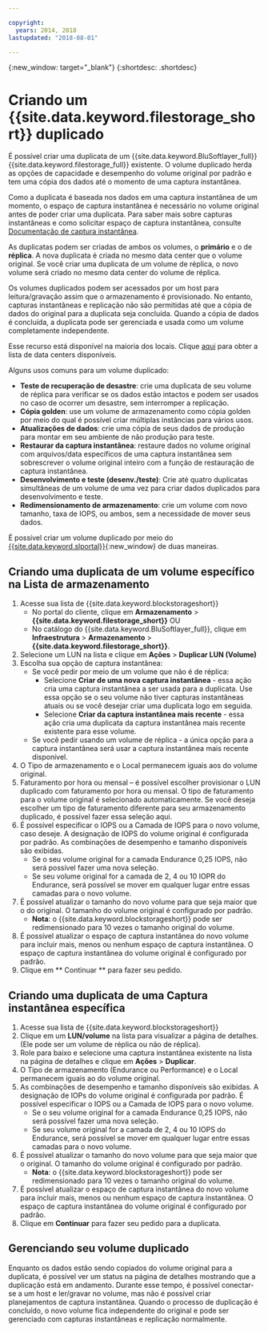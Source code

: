 ```yaml
---

copyright:
  years: 2014, 2018
lastupdated: "2018-08-01"

---
```

{:new_window: target="_blank"}
{:shortdesc: .shortdesc}

# Criando um {{site.data.keyword.filestorage_short}} duplicado

É possível criar uma duplicata de um {{site.data.keyword.BluSoftlayer_full}} {{site.data.keyword.filestorage_full}} existente. O volume duplicado herda as opções de capacidade e desempenho do volume original por padrão e tem uma cópia dos dados até o momento de uma captura instantânea.   

Como a duplicata é baseada nos dados em uma captura instantânea de um momento, o espaço de captura instantânea é necessário no volume original antes de poder criar uma duplicata. Para saber mais sobre capturas
instantâneas e como solicitar espaço de captura instantânea, consulte [Documentação
de captura instantânea](snapshots.html).

As duplicatas podem ser criadas de ambos os volumes, o **primário** e o de **réplica**. A nova duplicata é criada no mesmo data center que o volume original. Se você criar uma duplicata de um volume de réplica, o novo volume será criado no mesmo data center do volume de réplica.

Os volumes duplicados podem ser acessados por um host para leitura/gravação assim que o armazenamento é provisionado. No entanto, capturas instantâneas e replicação não são permitidas até que a cópia de dados do original para a duplicata seja concluída. Quando a cópia de dados é concluída, a duplicata pode ser gerenciada e usada como um volume completamente independente. 

Esse recurso está disponível na maioria dos locais. Clique [aqui](new-ibm-block-and-file-storage-location-and-features.html) para obter a lista de data centers disponíveis.

Alguns usos comuns para um volume duplicado:
- **Teste de recuperação de desastre**: crie uma duplicata de seu volume de réplica para verificar se os dados estão intactos e podem ser usados no caso de ocorrer um desastre, sem interromper a replicação. 
- **Cópia golden**: use um volume de armazenamento como cópia golden por meio do qual é possível criar múltiplas instâncias para vários usos. 
- **Atualizações de dados**: crie uma cópia de seus dados de produção para montar em seu ambiente de não produção para teste. 
- **Restaurar da captura instantânea**: restaure dados no volume original com arquivos/data específicos de uma captura instantânea sem sobrescrever o volume original inteiro com a função de restauração de captura instantânea. 
- **Desenvolvimento e teste (desenv./teste)**: Crie até quatro duplicatas simultâneas de um volume de uma vez para criar dados duplicados para desenvolvimento e teste. 
- **Redimensionamento de armazenamento**: crie um volume com novo tamanho, taxa de IOPS, ou ambos, sem a necessidade de mover seus dados.  
	
É possível criar um volume duplicado por meio do [{{site.data.keyword.slportal}}](https://control.softlayer.com/){:new_window} de duas maneiras.


## Criando uma duplicata de um volume específico na Lista de armazenamento

1. Acesse sua lista de {{site.data.keyword.blockstorageshort}}
    - No portal do cliente, clique em **Armazenamento** > **{{site.data.keyword.filestorage_short}}** OU
    - No catálogo do {{site.data.keyword.BluSoftlayer_full}}, clique em **Infraestrutura** > **Armazenamento** > **{{site.data.keyword.filestorage_short}}**. 
2. Selecione um LUN na lista e clique em **Ações** > **Duplicar LUN (Volume)** 
3. Escolha sua opção de captura instantânea: 
    - Se você pedir por meio de um volume que não é de réplica:
      - Selecione **Criar de uma nova captura instantânea** - essa ação cria uma captura instantânea a ser usada para a duplicata. Use essa opção se o seu volume não tiver capturas instantâneas atuais ou se você desejar criar uma duplicata logo em seguida.</br> 
      - Selecione **Criar da captura instantânea mais recente** - essa ação cria uma duplicata da captura instantânea mais recente existente para esse volume. 
    - Se você pedir usando um volume de réplica - a única opção para a captura instantânea será usar a captura instantânea mais recente disponível. 
4. O Tipo de armazenamento e o Local permanecem iguais aos do volume original.
5. Faturamento por hora ou mensal – é possível escolher provisionar o LUN duplicado com faturamento por hora ou mensal. O tipo de faturamento para o volume original é selecionado automaticamente. Se você deseja escolher um tipo de faturamento diferente para seu armazenamento duplicado, é possível fazer essa seleção aqui. 
5. É possível especificar o IOPS ou a Camada de IOPS para o novo volume, caso deseje. A designação de IOPS do volume original é configurada por padrão. As combinações de desempenho e tamanho disponíveis são exibidas.
    - Se o seu volume original for a camada Endurance 0,25 IOPS, não será possível fazer uma nova seleção. 
    - Se seu volume original for a camada de 2, 4 ou 10 IOPR do Endurance, será possível se mover em qualquer lugar entre essas camadas para o novo volume. 
6. É possível atualizar o tamanho do novo volume para que seja maior que o do original. O tamanho do volume original é configurado por padrão. 
    - **Nota**: o {{site.data.keyword.blockstorageshort}} pode ser redimensionado para 10 vezes o tamanho original do volume. 
7. É possível atualizar o espaço de captura instantânea do novo volume para incluir mais, menos ou nenhum espaço de captura instantânea. O espaço de captura instantânea do volume original é configurado por padrão. 
8. Clique em  ** Continuar **  para fazer seu pedido. 


## Criando uma duplicata de uma Captura instantânea específica

1. Acesse sua lista de {{site.data.keyword.blockstorageshort}}
2. Clique em um **LUN/volume** na lista para visualizar a página de detalhes. (Ele
pode ser um volume de réplica ou não de réplica). 
3. Role para baixo e selecione uma captura instantânea existente na lista na página de detalhes e clique em **Ações** > **Duplicar**.   
4. O Tipo de armazenamento (Endurance ou Performance) e o Local permanecem iguais ao do volume original. 
5. As combinações de desempenho e tamanho disponíveis são exibidas. A designação de IOPs do volume original é configurada por padrão. É possível especificar o IOPS ou a Camada de IOPS para o novo volume. 
    - Se o seu volume original for a camada Endurance 0,25 IOPS, não será possível fazer uma nova seleção. 
    - Se seu volume original for a camada de 2, 4 ou 10 IOPS do Endurance, será possível se mover em qualquer lugar entre essas camadas para o novo volume. 
6. É possível atualizar o tamanho do novo volume para que seja maior que o original. O tamanho do volume original é configurado por padrão. 
    - **Nota**: o {{site.data.keyword.blockstorageshort}} pode ser redimensionado para 10 vezes o tamanho original do volume. 
7. É possível atualizar o espaço de captura instantânea do novo volume para incluir mais, menos ou nenhum espaço de captura instantânea. O espaço de captura instantânea do volume original é configurado por padrão. 
8. Clique em **Continuar** para fazer seu pedido para a duplicata. 


## Gerenciando seu volume duplicado

Enquanto os dados estão sendo copiados do volume original para a duplicata, é possível ver um status na página de detalhes mostrando que a duplicação está em andamento. Durante esse tempo, é possível conectar-se a um host e ler/gravar no volume, mas não é possível criar planejamentos de captura instantânea. Quando o processo de duplicação é concluído, o novo volume fica independente do original e pode ser gerenciado com capturas instantâneas e replicação normalmente. 
